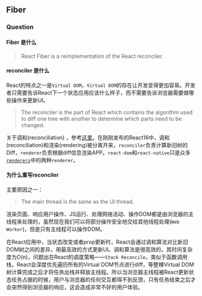 ## Fiber

### Question

#### Fiber 是什么

> React Fiber is a reimplementation of the React reconciler.

#### reconciler 是什么

React的特点之一是`Virtual DOM`，`Virtual DOM`的存在让开发变得更加容易。开发者只需要告诉React下一个状态应用应该什么样子，而不需要告诉浏览器需要做哪些操作来更新UI。

> The reconciler is the part of React which contains the algorithm used to diff one tree with another to determine which parts need to be changed.

关于调和(reconciliation) ，参考[这里](https://github.com/Marco2333/react-demo/tree/master/demo/demo10%20%E8%B0%83%E5%92%8C%E4%B8%8Ekey)。在刚刚发布的React16中，调和(reconciliation)和渲染(rendering)被分离开来，`reconciler`负责计算新旧树的Diff，`renderer`负责根据diff信息渲染APP。`react-dom`和`react-native`只是众多[`renderers`](https://github.com/chentsulin/awesome-react-renderer)中的两种`renderer`。

#### 为什么重写reconciler

主要原因之一：

> The main thread is the same as the UI thread.

渲染页面、响应用户操作、JS运行、处理网络活动、操作DOM都是由浏览器的主线程来处理的，虽然现在我们可以将部分操作安全地交给其他线程处理(`Web Worker`)，但是只有主线程可以操作DOM。

在React应用中，当状态改变或者prop更新时，React会通过调和算法对比新旧DOM树之间的差异，用最高效的方式更新UI。调和算法是很高效的，其时间复杂度为O(n)，问题出在React的调度策略——`Stack Reconcile`，类似于函数调用栈，React会深度优先遍历所有的Virtual DOM节点进行diff，等整棵Virtual DOM树计算完成之后才将任务出栈并释放主线程。所以当浏览器主线程被React更新状态任务占据的时候，用户与浏览器的任何交互都得不到反馈，只有任务结束之后才会突然得到浏览器的响应，这会造成非常不好的用户体验。
